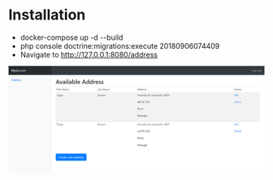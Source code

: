 
# Installation
- docker-compose up -d --build
- php console doctrine:migrations:execute 20180906074409
- Navigate to http://127.0.0.1:8080/address

![alt text](download2.png)


